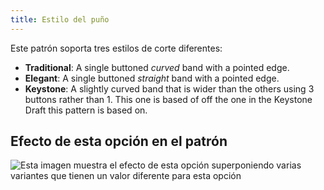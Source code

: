 ```yaml
---
title: Estilo del puño
---
```


Este patrón soporta tres estilos de corte diferentes:

- **Traditional**: A single buttoned _curved_ band with a pointed edge.
- **Elegant**: A single buttoned _straight_ band with a pointed edge.
- **Keystone**: A slightly curved band that is wider than the others using 3 buttons rather than 1. This one is based of off the one in the Keystone Draft this pattern is based on.

## Efecto de esta opción en el patrón

![Esta imagen muestra el efecto de esta opción superponiendo varias variantes que tienen un valor diferente para esta opción](cornelius_cuffstyle_sample.svg "Efecto de esta opción en el patrón")
